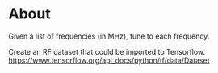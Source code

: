 # About
Given a list of frequencies (in MHz), tune to each frequency.

Create an RF dataset that could be imported to Tensorflow. https://www.tensorflow.org/api_docs/python/tf/data/Dataset